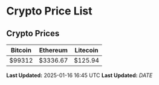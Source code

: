 # Crypto Price List

## Crypto Prices
| Bitcoin | Ethereum | Litecoin |
| ------- | -------- | -------- |
| $99312 | $3336.67 | $125.94 |
**Last Updated:** 2025-01-16 16:45 UTC
**Last Updated:** $DATE$
